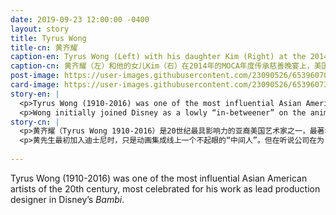 ```yaml
---
date: 2019-09-23 12:00:00 -0400
layout: story
title: Tyrus Wong
title-cn: 黄齐耀
caption-en: Tyrus Wong (Left) with his daughter Kim (Right) at the 2014 MOCA Gala, Museum of Chinese in America (MOCA)<br>Institutional Archives
caption-cn: 黄齐耀（左）和他的女儿Kim（右）在2014年的MOCA年度传承慈善晚宴上，美国华人博物馆（MOCA）机构档案
post-image: https://user-images.githubusercontent.com/23090526/65396070-31050900-dd70-11e9-8535-d4a8c98aa09a.jpg
card-image: https://user-images.githubusercontent.com/23090526/65396073-32363600-dd70-11e9-94aa-10107785df7d.jpg
story-en: |
  <p>Tyrus Wong (1910-2016) was one of the most influential Asian American artists of the 20th century, most celebrated for his work as lead production designer in Disney’s <i>Bambi</i>. He was born in Guangdong during the era of Chinese Exclusion. At the age of ten, Wong immigrated to the US with his father as a “paper son” and was detained alone at Angel Island for nearly a month. While Wong’s father was too poor to fund art school or even paper and ink, he encouraged his son to develop his artistic talent by practicing calligraphy every night with water on newspaper. Wong received a summer scholarship to Otis Art Institute in junior high and stayed on for five years as their youngest student while working as a campus janitor to pay his tuition.</p>
  <p>Wong initially joined Disney as a lowly “in-betweener” on the animation assembly line. But after hearing of the company’s difficulties rendering the backgrounds for <i>Bambi</i>, Wong drew from his formal training and Song Dynasty landscape paintings to create lyrical, atmospheric scenes that blew Walt Disney himself away. Wong’s vision informed every aspect of the making of <i>Bambi</i>, noted to this day for its unique and haunting visual style. After an animator’s strike at Disney, Wong left the company to work at Warner Brothers until his retirement. Wong’s other artistic contributions included Hallmark Christmas cards, murals, ceramics, lithography, and remarkable kites. Wong was formally honored by Disney for his groundbreaking work on <i>Bambi</i> as a Disney Legend in 2001.</p>
story-cn: |
  <p>黄齐耀（Tyrus Wong 1910-2016）是20世纪最具影响力的亚裔美国艺术家之一，最著名的是他在迪士尼的《小鹿班比》中担任了首席制作设计师。他出生广东，正值排华法案实施期间。在他10岁那年，黄齐耀随父亲以“纸儿子”的身份移民美国，在天使岛他被单独拘禁了近一个月。虽然他的父亲穷得连资助他上艺术学校，甚至买纸和墨水的钱都没有，但是父亲依然鼓励每天晚上在报纸上用水写字来练习书法，以培养自己的艺术天赋。黄先生在初中时获得了奥蒂斯艺术设计学院（Otis Art Institute）的暑期奖学金，并作为他们最年轻的学生在那里学习了五年，同时通过做校园守卫的工作来支付自己的学费。</p>
  <p>黄先生最初加入迪士尼时，只是动画集成线上一个不起眼的“中间人”。但在听说公司在为《小鹿班比》绘制背景时遇到困难后，黄齐耀从自己的正规训练和宋代山水画中汲取灵感，创作出了抒情、大气的场景，让华特迪士尼（Walt Disney）本人为之折服。黄齐耀的视野贯穿在《小鹿班比》制作的方方面面，至今仍以其独特而令人难忘的视觉风格而闻名。在迪士尼的动画师罢工后，黄齐耀离开了公司来到了华纳兄弟（Warner Brothers）工作直到退休。黄齐耀的其它艺术贡献包括霍尔马克圣诞贺卡（Hallmark Christmas cards）、壁画、陶瓷、平版印刷，以及引人注目的风筝。2001年，因在《小鹿班比》中的开创性的成就，黄先生被迪士尼正式授予“迪士尼传奇”（Disney Legend）的称号。</p>
  
---
```

Tyrus Wong (1910-2016) was one of the most influential Asian American artists of the 20th century, most celebrated for his work as lead production designer in Disney’s <i>Bambi</i>.

